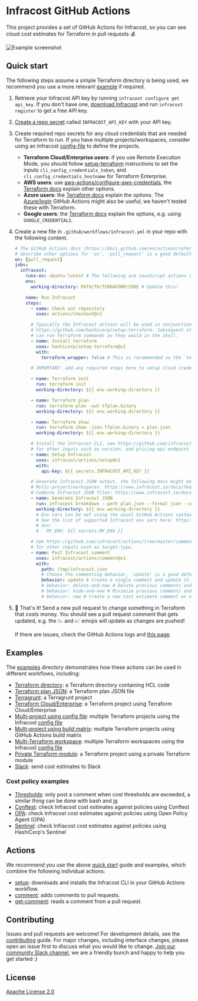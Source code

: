 # Infracost GitHub Actions

This project provides a set of GitHub Actions for Infracost, so you can see cloud cost estimates for Terraform in pull requests 💰 

<img src=".github/assets/screenshot.png" alt="Example screenshot" />

## Quick start

The following steps assume a simple Terraform directory is being used, we recommend you use a more relevant [example](#examples) if required.

1. Retrieve your Infracost API key by running `infracost configure get api_key`. If you don't have one, [download Infracost](https://www.infracost.io/docs/#quick-start) and run `infracost register` to get a free API key.

2. [Create a repo secret](https://docs.github.com/en/actions/configuring-and-managing-workflows/creating-and-storing-encrypted-secrets#creating-encrypted-secrets-for-a-repository) called `INFRACOST_API_KEY` with your API key.

3. Create required repo secrets for any cloud credentials that are needed for Terraform to run. If you have multiple projects/workspaces, consider using an Infracost [config-file](https://www.infracost.io/docs/multi_project/config_file) to define the projects.

    - **Terraform Cloud/Enterprise users**: if you use Remote Execution Mode, you should follow [setup-terraform](https://github.com/hashicorp/setup-terraform) instructions to set the inputs `cli_config_credentials_token`, and `cli_config_credentials_hostname` for Terraform Enterprise.
    - **AWS users**: use [aws-actions/configure-aws-credentials](https://github.com/aws-actions/configure-aws-credentials), the [Terraform docs](https://registry.terraform.io/providers/hashicorp/aws/latest/docs#environment-variables) explain other options.
    - **Azure users**: the [Terraform docs](https://registry.terraform.io/providers/hashicorp/azurerm/latest/docs/guides/service_principal_client_secret) explain the options. The [Azure/login](https://github.com/Azure/login) GitHub Actions might also be useful; we haven't tested these with Terraform.
    - **Google users**: the [Terraform docs](https://registry.terraform.io/providers/hashicorp/google/latest/docs/guides/provider_reference#full-reference) explain the options, e.g. using `GOOGLE_CREDENTIALS`.

4. Create a new file in `.github/workflows/infracost.yml` in your repo with the following content.

    ```yaml
    # The GitHub Actions docs (https://docs.github.com/en/actions/reference/workflow-syntax-for-github-actions#on)
    # describe other options for 'on', 'pull_request' is a good default.
    on: [pull_request]
    jobs:
      infracost:
        runs-on: ubuntu-latest # The following are JavaScript actions (not Docker)
        env:
          working-directory: PATH/TO/TERRAFORM/CODE # Update this!

        name: Run Infracost
        steps:
          - name: Check out repository
            uses: actions/checkout@v2

          # Typically the Infracost actions will be used in conjunction with
          # https://github.com/hashicorp/setup-terraform. Subsequent steps
          # can run Terraform commands as they would in the shell.
          - name: Install terraform
            uses: hashicorp/setup-terraform@v1
            with:
              terraform_wrapper: false # This is recommended so the `terraform show` command outputs valid JSON

          # IMPORTANT: add any required steps here to setup cloud credentials so Terraform can run

          - name: Terraform init
            run: terraform init
            working-directory: ${{ env.working-directory }}

          - name: Terraform plan
            run: terraform plan -out tfplan.binary
            working-directory: ${{ env.working-directory }}

          - name: Terraform show
            run: terraform show -json tfplan.binary > plan.json
            working-directory: ${{ env.working-directory }}

          # Install the Infracost CLI, see https://github.com/infracost/actions/tree/master/setup
          # for other inputs such as version, and pricing-api-endpoint (for self-hosted users).
          - name: Setup Infracost
            uses: infracost/actions/setup@v1
            with:
              api-key: ${{ secrets.INFRACOST_API_KEY }}

          # Generate Infracost JSON output, the following docs might be useful:
          # Multi-project/workspaces: https://www.infracost.io/docs/features/config_file
          # Combine Infracost JSON files: https://www.infracost.io/docs/features/cli_commands/#combined-output-formats
          - name: Generate Infracost JSON
            run: infracost breakdown --path plan.json --format json --out-file /tmp/infracost.json
            working-directory: ${{ env.working-directory }}
            # Env vars can be set using the usual GitHub Actions syntax
            # See the list of supported Infracost env vars here: https://www.infracost.io/docs/integrations/environment_variables/
            # env:
            #   MY_ENV: ${{ secrets.MY_ENV }}

          # See https://github.com/infracost/actions/tree/master/comment
          # for other inputs such as target-type.
          - name: Post Infracost comment
            uses: infracost/actions/comment@v1
            with:
              path: /tmp/infracost.json
              # Choose the commenting behavior, 'update' is a good default:
              behavior: update # Create a single comment and update it. The "quietest" option.                 
              # behavior: delete-and-new # Delete previous comments and create a new one.
              # behavior: hide-and-new # Minimize previous comments and create a new one.
              # behavior: new # Create a new cost estimate comment on every push.
    ```

4. 🎉 That's it! Send a new pull request to change something in Terraform that costs money. You should see a pull request comment that gets updated, e.g. the 📉 and 📈 emojis will update as changes are pushed!

    If there are issues, check the GitHub Actions logs and [this page](https://www.infracost.io/docs/integrations/cicd#cicd-troubleshooting).

## Examples

The [examples](examples) directory demonstrates how these actions can be used in different workflows, including:
  - [Terraform directory](examples/terraform-directory): a Terraform directory containing HCL code
  - [Terraform plan JSON](examples/terraform-plan-json): a Terraform plan JSON file
  - [Terragrunt](examples/terragrunt): a Terragrunt project
  - [Terraform Cloud/Enterprise](examples/terraform-cloud-enterprise): a Terraform project using Terraform Cloud/Enterprise
  - [Multi-project using config file](examples/multi-project/README.md#using-an-infracost-config-file): multiple Terraform projects using the Infracost [config file](https://www.infracost.io/docs/multi_project/config_file)
  - [Multi-project using build matrix](examples/multi-project/README.md#using-github-actions-build-matrix): multiple Terraform projects using GitHub Actions build matrix
  - [Multi-Terraform workspace](examples/multi-terraform-workspace): multiple Terraform workspaces using the Infracost [config file](https://www.infracost.io/docs/multi_project/config_file)
  - [Private Terraform module](examples/private-terraform-module): a Terraform project using a private Terraform module
  - [Slack](examples/slack): send cost estimates to Slack

### Cost policy examples

  - [Thresholds](examples/thresholds): only post a comment when cost thresholds are exceeded, a similar thing can be done with bash and [jq](https://stedolan.github.io/jq/)
  - [Conftest](examples/conftest): check Infracost cost estimates against policies using Conftest
  - [OPA](examples/opa): check Infracost cost estimates against policies using Open Policy Agent (OPA)
  - [Sentinel](examples/sentinel): check Infracost cost estimates against policies using HashiCorp's Sentinel

## Actions

We recommend you use the above [quick start](#quick-start) guide and examples, which combine the following individual actions:
- [setup](setup): downloads and installs the Infracost CLI in your GitHub Actions workflow.
- [comment](comment): adds comments to pull requests.
- [get-comment](get-comment): reads a comment from a pull request.

## Contributing

Issues and pull requests are welcome! For development details, see the [contributing](CONTRIBUTING.md) guide. For major changes, including interface changes, please open an issue first to discuss what you would like to change. [Join our community Slack channel](https://www.infracost.io/community-chat), we are a friendly bunch and happy to help you get started :)

## License

[Apache License 2.0](https://choosealicense.com/licenses/apache-2.0/)
